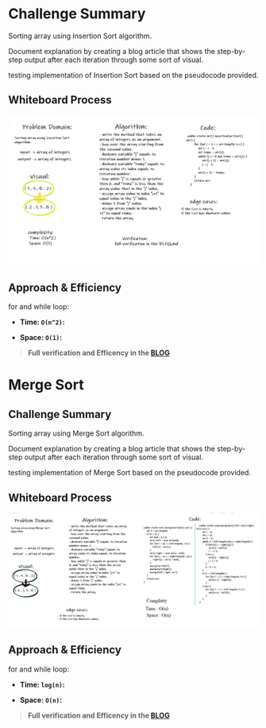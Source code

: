 # Challenge Summary

Sorting array using Insertion Sort algorithm.

Document explanation by creating a blog article that shows the step-by-step output after each iteration through some sort of visual.

testing implementation of Insertion Sort based on the pseudocode provided.

## Whiteboard Process

![Insertion-Sort](pic/insertion-Sort.png)

## Approach & Efficiency

for and while loop:

- **Time: `O(n^2)`:**

- **Space: `O(1)`:**

> **Full verification and Efficency in the [BLOG](./BLOG-Insertion.md)**


# Merge Sort

## Challenge Summary

Sorting array using Merge Sort algorithm.

Document explanation by creating a blog article that shows the step-by-step output after each iteration through some sort of visual.

testing implementation of Merge Sort based on the pseudocode provided.

## Whiteboard Process

![Insertion-Sort](./pic/merge-Sort.PNG)

## Approach & Efficiency

for and while loop:

- **Time: `log(n)`:**

- **Space: `O(n)`:**

> **Full verification and Efficency in the [BLOG](./BLOG-Merge.md)**